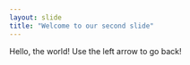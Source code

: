 ```yaml
---
layout: slide
title: "Welcome to our second slide"
---
```


Hello, the world!
Use the left arrow to go back!
